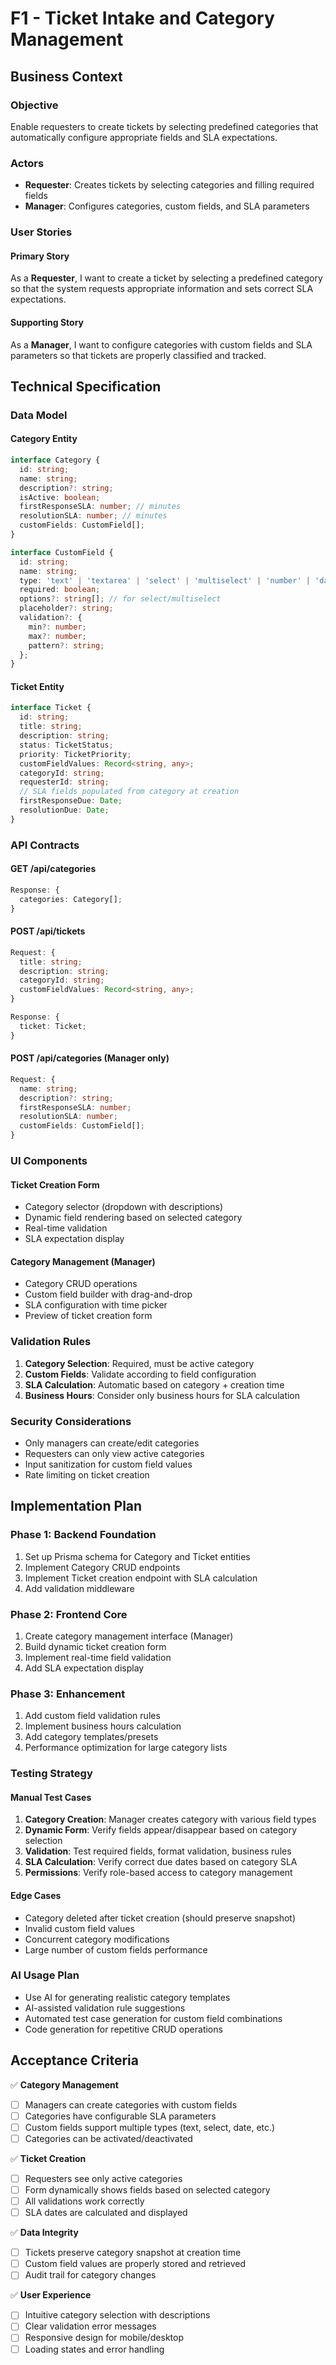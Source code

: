 # F1 - Ticket Intake and Category Management

## Business Context

### Objective
Enable requesters to create tickets by selecting predefined categories that automatically configure appropriate fields and SLA expectations.

### Actors
- **Requester**: Creates tickets by selecting categories and filling required fields
- **Manager**: Configures categories, custom fields, and SLA parameters

### User Stories

#### Primary Story
As a **Requester**, I want to create a ticket by selecting a predefined category so that the system requests appropriate information and sets correct SLA expectations.

#### Supporting Story
As a **Manager**, I want to configure categories with custom fields and SLA parameters so that tickets are properly classified and tracked.

## Technical Specification

### Data Model

#### Category Entity
```typescript
interface Category {
  id: string;
  name: string;
  description?: string;
  isActive: boolean;
  firstResponseSLA: number; // minutes
  resolutionSLA: number; // minutes
  customFields: CustomField[];
}

interface CustomField {
  id: string;
  name: string;
  type: 'text' | 'textarea' | 'select' | 'multiselect' | 'number' | 'date';
  required: boolean;
  options?: string[]; // for select/multiselect
  placeholder?: string;
  validation?: {
    min?: number;
    max?: number;
    pattern?: string;
  };
}
```

#### Ticket Entity
```typescript
interface Ticket {
  id: string;
  title: string;
  description: string;
  status: TicketStatus;
  priority: TicketPriority;
  customFieldValues: Record<string, any>;
  categoryId: string;
  requesterId: string;
  // SLA fields populated from category at creation
  firstResponseDue: Date;
  resolutionDue: Date;
}
```

### API Contracts

#### GET /api/categories
```typescript
Response: {
  categories: Category[];
}
```

#### POST /api/tickets
```typescript
Request: {
  title: string;
  description: string;
  categoryId: string;
  customFieldValues: Record<string, any>;
}

Response: {
  ticket: Ticket;
}
```

#### POST /api/categories (Manager only)
```typescript
Request: {
  name: string;
  description?: string;
  firstResponseSLA: number;
  resolutionSLA: number;
  customFields: CustomField[];
}
```

### UI Components

#### Ticket Creation Form
- Category selector (dropdown with descriptions)
- Dynamic field rendering based on selected category
- Real-time validation
- SLA expectation display

#### Category Management (Manager)
- Category CRUD operations
- Custom field builder with drag-and-drop
- SLA configuration with time picker
- Preview of ticket creation form

### Validation Rules

1. **Category Selection**: Required, must be active category
2. **Custom Fields**: Validate according to field configuration
3. **SLA Calculation**: Automatic based on category + creation time
4. **Business Hours**: Consider only business hours for SLA calculation

### Security Considerations

- Only managers can create/edit categories
- Requesters can only view active categories
- Input sanitization for custom field values
- Rate limiting on ticket creation

## Implementation Plan

### Phase 1: Backend Foundation
1. Set up Prisma schema for Category and Ticket entities
2. Implement Category CRUD endpoints
3. Implement Ticket creation endpoint with SLA calculation
4. Add validation middleware

### Phase 2: Frontend Core
1. Create category management interface (Manager)
2. Build dynamic ticket creation form
3. Implement real-time field validation
4. Add SLA expectation display

### Phase 3: Enhancement
1. Add custom field validation rules
2. Implement business hours calculation
3. Add category templates/presets
4. Performance optimization for large category lists

### Testing Strategy

#### Manual Test Cases
1. **Category Creation**: Manager creates category with various field types
2. **Dynamic Form**: Verify fields appear/disappear based on category selection
3. **Validation**: Test required fields, format validation, business rules
4. **SLA Calculation**: Verify correct due dates based on category SLA
5. **Permissions**: Verify role-based access to category management

#### Edge Cases
- Category deleted after ticket creation (should preserve snapshot)
- Invalid custom field values
- Concurrent category modifications
- Large number of custom fields performance

### AI Usage Plan
- Use AI for generating realistic category templates
- AI-assisted validation rule suggestions
- Automated test case generation for custom field combinations
- Code generation for repetitive CRUD operations

## Acceptance Criteria

✅ **Category Management**
- [ ] Managers can create categories with custom fields
- [ ] Categories have configurable SLA parameters
- [ ] Custom fields support multiple types (text, select, date, etc.)
- [ ] Categories can be activated/deactivated

✅ **Ticket Creation**
- [ ] Requesters see only active categories
- [ ] Form dynamically shows fields based on selected category
- [ ] All validations work correctly
- [ ] SLA dates are calculated and displayed

✅ **Data Integrity**
- [ ] Tickets preserve category snapshot at creation time
- [ ] Custom field values are properly stored and retrieved
- [ ] Audit trail for category changes

✅ **User Experience**
- [ ] Intuitive category selection with descriptions
- [ ] Clear validation error messages
- [ ] Responsive design for mobile/desktop
- [ ] Loading states and error handling
